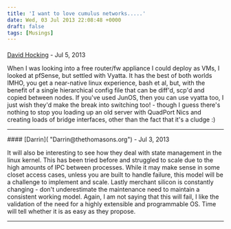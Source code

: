 ```yaml
---
title: 'I want to love cumulus networks.....'
date: Wed, 03 Jul 2013 22:08:48 +0000
draft: false
tags: [Musings]
---
```



#### 
[David Hocking]( "davehockingprivate@gmail.com") - <time datetime="2013-07-26 06:07:16">Jul 5, 2013</time>

When I was looking into a free router/fw appliance I could deploy as VMs, I looked at pfSense, but settled with Vyatta. It has the best of both worlds IMHO, you get a near-native linux experience, bash et al, but, with the benefit of a single hierarchical config file that can be diff'd, scp'd and copied between nodes. If you've used JunOS, then you can use vyatta too, I just wish they'd make the break into switching too! - though I guess there's nothing to stop you loading up an old server with QuadPort Nics and creating loads of bridge interfaces, other than the fact that it's a cludge :)
<hr />
#### 
[Darrin]( "Darrin@thethomasons.org") - <time datetime="2013-07-03 23:04:14">Jul 3, 2013</time>

It will also be interesting to see how they deal with state management in the linux kernel. This has been tried before and struggled to scale due to the high amounts of IPC between processes. While it may make sense in some closet access cases, unless you are built to handle failure, this model will be a challenge to implement and scale. Lastly merchant silicon is constantly changing - don't underestimate the maintenance need to maintain a consistent working model. Again, I am not saying that this will fail, I like the validation of the need for a highly extensible and programmable OS. Time will tell whether it is as easy as they propose.
<hr />
